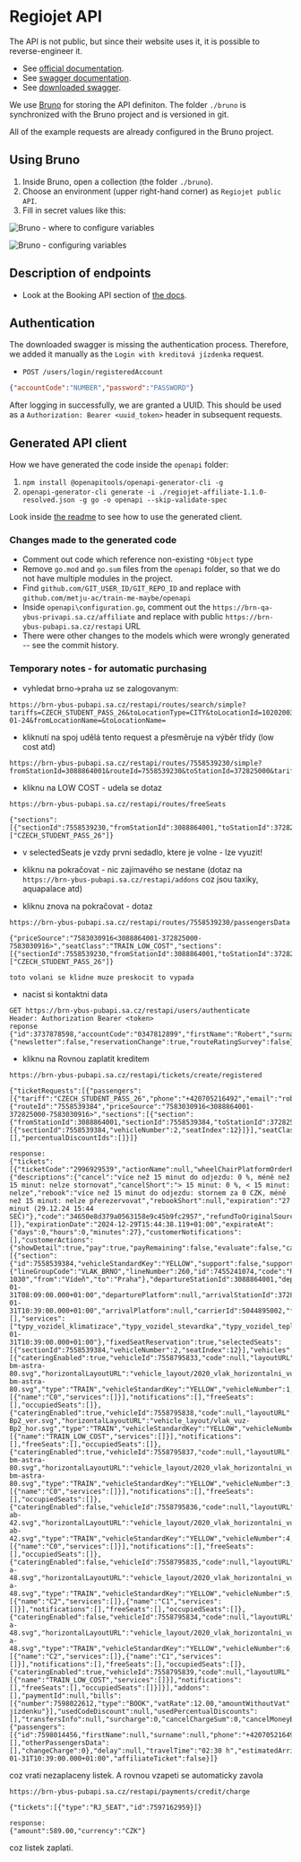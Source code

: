 # Regiojet API

The API is not public, but since their website uses it, it is possible to reverse-engineer it.

- See [official documentation](https://regiojet.com/about-us/affiliate/api).
- See [swagger documentation](https://app.swaggerhub.com/apis/regiojet/affiliate/1.1.0).
- See [downloaded swagger](./regiojet-affiliate-1.1.0-resolved.json).

We use [Bruno](https://www.usebruno.com/) for storing the API definiton. The folder `./bruno`
is synchronized with the Bruno project and is versioned in git.

All of the example requests are already configured in the Bruno project.

## Using Bruno

1. Inside Bruno, open a collection (the folder `./bruno`).
2. Choose an environment (upper right-hand corner) as `Regiojet public API`.
3. Fill in secret values like this:

![Bruno - where to configure variables](./assets/bruno-configure-variables.png)

![Bruno - configuring variables](./assets/bruno-configure-variables-2.png)


## Description of endpoints

- Look at the Booking API section of [the docs](https://regiojet.com/about-us/affiliate/api).

## Authentication

The downloaded swagger is missing the authentication process. Therefore, we added it manually
as the `Login with kreditová jízdenka` request.

- `POST /users/login/registeredAccount`
```json
{"accountCode":"NUMBER","password":"PASSWORD"}
```

After logging in successfully, we are granted a UUID. 
This should be used as a `Authorization: Bearer <uuid_token>` header in subsequent requests.

## Generated API client

How we have generated the code inside the `openapi` folder:

1. `npm install @openapitools/openapi-generator-cli -g`
2. `openapi-generator-cli generate -i ./regiojet-affiliate-1.1.0-resolved.json -g go -o openapi --skip-validate-spec`

Look inside [the readme](./openapi/README.md) to see how to use the generated client.

### Changes made to the generated code

- Comment out code which reference non-existing `*Object` type
- Remove `go.mod` and `go.sum` files from the `openapi` folder, so that we do not
  have multiple modules in the project.
- Find `github.com/GIT_USER_ID/GIT_REPO_ID` and replace with `github.com/metju-ac/train-me-maybe/openapi`
- Inside `openapi\configuration.go`, comment out the `https://brn-qa-ybus-privapi.sa.cz/affiliate` and replace with public `https://brn-ybus-pubapi.sa.cz/restapi` URL
- There were other changes to the models which were wrongly generated -- see the commit history.

### Temporary notes - for automatic purchasing

- vyhledat brno->praha uz se zalogovanym:
```
https://brn-ybus-pubapi.sa.cz/restapi/routes/search/simple?tariffs=CZECH_STUDENT_PASS_26&toLocationType=CITY&toLocationId=10202003&fromLocationType=CITY&fromLocationId=10202002&departureDate=2025-01-24&fromLocationName=&toLocationName=
```

- kliknutí na spoj udělá tento request a přesměruje na výběr třídy (low cost atd)
```
https://brn-ybus-pubapi.sa.cz/restapi/routes/7558539230/simple?fromStationId=3088864001&routeId=7558539230&toStationId=372825000&tariffs=CZECH_STUDENT_PASS_26
```

- kliknu na LOW COST - udela se dotaz
```
https://brn-ybus-pubapi.sa.cz/restapi/routes/freeSeats

{"sections":[{"sectionId":7558539230,"fromStationId":3088864001,"toStationId":372825000}],"seatClass":"TRAIN_LOW_COST","tariffs":["CZECH_STUDENT_PASS_26"]}
```
  - v selectedSeats je vzdy prvni sedadlo, ktere je volne - lze vyuzit!

- kliknu na pokračovat - nic zajímavého se nestane (dotaz na `https://brn-ybus-pubapi.sa.cz/restapi/addons` coz jsou taxiky, aquapalace atd)

- kliknu znova na pokračovat - dotaz
```
https://brn-ybus-pubapi.sa.cz/restapi/routes/7558539230/passengersData

{"priceSource":"7583030916<3088864001-372825000-7583030916>","seatClass":"TRAIN_LOW_COST","sections":[{"sectionId":7558539230,"fromStationId":3088864001,"toStationId":372825000}],"tariffs":["CZECH_STUDENT_PASS_26"]}

toto volani se klidne muze preskocit to vypada
```

- nacist si kontaktni data 
```
GET https://brn-ybus-pubapi.sa.cz/restapi/users/authenticate
Header: Authorization Bearer <token>
reponse
{"id":3737878598,"accountCode":"0347812899","firstName":"Robert","surname":"Gemrot","phoneNumber":"+420705216492","restrictPhoneNumbers":false,"email":"robert.gemrot@centrum.cz","credit":726.00,"creditPrice":true,"currency":"CZK","defaultTariffKey":"CZECH_STUDENT_PASS_26","notifications":{"newsletter":false,"reservationChange":true,"routeRatingSurvey":false},"companyInformation":false,"company":null,"conditionsAcceptance":true,"employeeNumber":null,"totalCarbonOffset":0,"savedCard":null}
```


- kliknu na Rovnou zaplatit kreditem
```
https://brn-ybus-pubapi.sa.cz/restapi/tickets/create/registered

{"ticketRequests":[{"passengers":[{"tariff":"CZECH_STUDENT_PASS_26","phone":"+420705216492","email":"robert.gemrot@centrum.cz"}],"route":{"routeId":"7558539384","priceSource":"7583030916<3088864001-372825000-7583030916>","sections":[{"section":{"fromStationId":3088864001,"sectionId":7558539384,"toStationId":372825000},"selectedSeats":[{"sectionId":7558539384,"vehicleNumber":2,"seatIndex":12}]}],"seatClass":"TRAIN_LOW_COST"},"selectedAddons":[],"percentualDiscountIds":[]}]}

response:
{"tickets":[{"ticketCode":"2996929539","actionName":null,"wheelChairPlatformOrderPossible":false,"wheelChairPlatformOrdered":false,"carbonOffset":null,"id":7597954842,"routeId":"7558539384","price":137,"unpaid":137,"currency":"CZK","state":"UNPAID","seatClassKey":"TRAIN_LOW_COST","conditions":{"descriptions":{"cancel":"více než 15 minut do odjezdu: 0 %, méně než 15 minut: nelze stornovat","cancelShort":"> 15 minut: 0 %, < 15 minut: nelze","rebook":"více než 15 minut do odjezdu: stornem za 0 CZK, méně než 15 minut: nelze přerezervovat","rebookShort":null,"expiration":"27 minut (29.12.24 15:44 SEČ)"},"code":"34650e8d379a0563158e9c45b9fc2957","refundToOriginalSourcePossible":true,"cancelCharge":0,"cancelCharges":[]},"expirationDate":"2024-12-29T15:44:38.119+01:00","expirateAt":{"days":0,"hours":0,"minutes":27},"customerNotifications":[],"customerActions":{"showDetail":true,"pay":true,"payRemaining":false,"evaluate":false,"cancel":true,"storno":false,"rebook":true,"editPassengers":true,"additionalServices":true,"sentToMail":true,"printTicket":true,"printInvoice":false,"requiredToFillInQuestionnaire":false},"routeSections":[{"section":{"id":7558539384,"vehicleStandardKey":"YELLOW","support":false,"supportCode":"","vehicleType":"TRAIN","fixedSeatReservation":true,"line":{"lineGroupCode":"VLAK_BRNO","lineNumber":260,"id":7455241074,"code":"RJ 1030","from":"Vídeň","to":"Praha"},"departureStationId":3088864001,"departureStationName":"hl.n.","departureCityId":10202002,"departureCityName":"Brno","departureTime":"2025-01-31T08:09:00.000+01:00","departurePlatform":null,"arrivalStationId":372825000,"arrivalStationName":"hl.n.","arrivalCityId":10202003,"arrivalCityName":"Praha","arrivalTime":"2025-01-31T10:39:00.000+01:00","arrivalPlatform":null,"carrierId":5044895002,"freeSeatsCount":null,"notices":[],"services":["typy_vozidel_klimatizace","typy_vozidel_stevardka","typy_vozidel_teple_napoje_zdarma","typy_vozidel_wifi_ano","typy_vozidel_obcerstveni","typy_vozidel_denni_tisk","typy_vozidel_zabavni_portal_ano","typy_vozidel_sluchatka","typy_vozidel_zasuvka","typy_vozidel_tiche_kupe","typy_vozidel_detske_kupe","typy_vozidel_imobilni_rampa"],"delay":null,"travelTime":"02:30 h","estimatedArrivalTime":"2025-01-31T10:39:00.000+01:00"},"fixedSeatReservation":true,"selectedSeats":[{"sectionId":7558539384,"vehicleNumber":2,"seatIndex":12}],"vehicles":[{"cateringEnabled":true,"vehicleId":7558795833,"code":null,"layoutURL":"vehicle_layout/vlak_vuz-bm-astra-80.svg","horizontalLayoutURL":"vehicle_layout/2020_vlak_horizontalni_vuz-bm-astra-80.svg","type":"TRAIN","vehicleStandardKey":"YELLOW","vehicleNumber":1,"vehicleSeatClasses":[{"name":"C0","services":[]}],"notifications":[],"freeSeats":[],"occupiedSeats":[]},{"cateringEnabled":true,"vehicleId":7558795838,"code":null,"layoutURL":"vehicle_layout/vlak_vuz-Bp2_ver.svg","horizontalLayoutURL":"vehicle_layout/vlak_vuz-Bp2_hor.svg","type":"TRAIN","vehicleStandardKey":"YELLOW","vehicleNumber":2,"vehicleSeatClasses":[{"name":"TRAIN_LOW_COST","services":[]}],"notifications":[],"freeSeats":[],"occupiedSeats":[]},{"cateringEnabled":true,"vehicleId":7558795837,"code":null,"layoutURL":"vehicle_layout/vlak_vuz-bm-astra-80.svg","horizontalLayoutURL":"vehicle_layout/2020_vlak_horizontalni_vuz-bm-astra-80.svg","type":"TRAIN","vehicleStandardKey":"YELLOW","vehicleNumber":3,"vehicleSeatClasses":[{"name":"C0","services":[]}],"notifications":[],"freeSeats":[],"occupiedSeats":[]},{"cateringEnabled":false,"vehicleId":7558795836,"code":null,"layoutURL":"vehicle_layout/vlak_vuz-ab-42.svg","horizontalLayoutURL":"vehicle_layout/2020_vlak_horizontalni_vuz-ab-42.svg","type":"TRAIN","vehicleStandardKey":"YELLOW","vehicleNumber":4,"vehicleSeatClasses":[{"name":"C0","services":[]}],"notifications":[],"freeSeats":[],"occupiedSeats":[]},{"cateringEnabled":false,"vehicleId":7558795835,"code":null,"layoutURL":"vehicle_layout/vlak_vuz-a-48.svg","horizontalLayoutURL":"vehicle_layout/2020_vlak_horizontalni_vuz-a-48.svg","type":"TRAIN","vehicleStandardKey":"YELLOW","vehicleNumber":5,"vehicleSeatClasses":[{"name":"C2","services":[]},{"name":"C1","services":[]}],"notifications":[],"freeSeats":[],"occupiedSeats":[]},{"cateringEnabled":false,"vehicleId":7558795834,"code":null,"layoutURL":"vehicle_layout/vlak_vuz-a-48.svg","horizontalLayoutURL":"vehicle_layout/2020_vlak_horizontalni_vuz-a-48.svg","type":"TRAIN","vehicleStandardKey":"YELLOW","vehicleNumber":6,"vehicleSeatClasses":[{"name":"C2","services":[]},{"name":"C1","services":[]}],"notifications":[],"freeSeats":[],"occupiedSeats":[]},{"cateringEnabled":true,"vehicleId":7558795839,"code":null,"layoutURL":"vehicle_layout/Bm1xx48_ver_seda.svg","horizontalLayoutURL":"vehicle_layout/Bm1xx48_hor_seda.svg","type":"TRAIN","vehicleStandardKey":"YELLOW","vehicleNumber":7,"vehicleSeatClasses":[{"name":"TRAIN_LOW_COST","services":[]}],"notifications":[],"freeSeats":[],"occupiedSeats":[]}]}],"addons":[],"paymentId":null,"bills":[{"number":7598022612,"type":"BOOK","vatRate":12.00,"amountWithoutVat":122.33,"vatAmount":14.67,"dateOfChargeableEvent":null,"amount":137,"currency":"CZK","label":"Za jízdenku"}],"usedCodeDiscount":null,"usedPercentualDiscounts":[],"transfersInfo":null,"surcharge":0,"cancelChargeSum":0,"cancelMoneyBackSum":0,"passengersInfo":{"passengers":[{"id":7598014456,"firstName":null,"surname":null,"phone":"+420705216492","email":"robert.gemrot@centrum.cz","dateOfBirth":null,"tariff":"CZECH_STUDENT_PASS_26","amount":139,"moneyBack":null}],"firstPassengerData":[],"otherPassengersData":[],"changeCharge":0},"delay":null,"travelTime":"02:30 h","estimatedArrivalTime":"2025-01-31T10:39:00.000+01:00","affiliateTicket":false}]}
```

coz vrati nezaplaceny listek. A rovnou vzapeti se automaticky zavola
```
https://brn-ybus-pubapi.sa.cz/restapi/payments/credit/charge

{"tickets":[{"type":"RJ_SEAT","id":7597162959}]}

response:
{"amount":589.00,"currency":"CZK"}
```

coz listek zaplati.